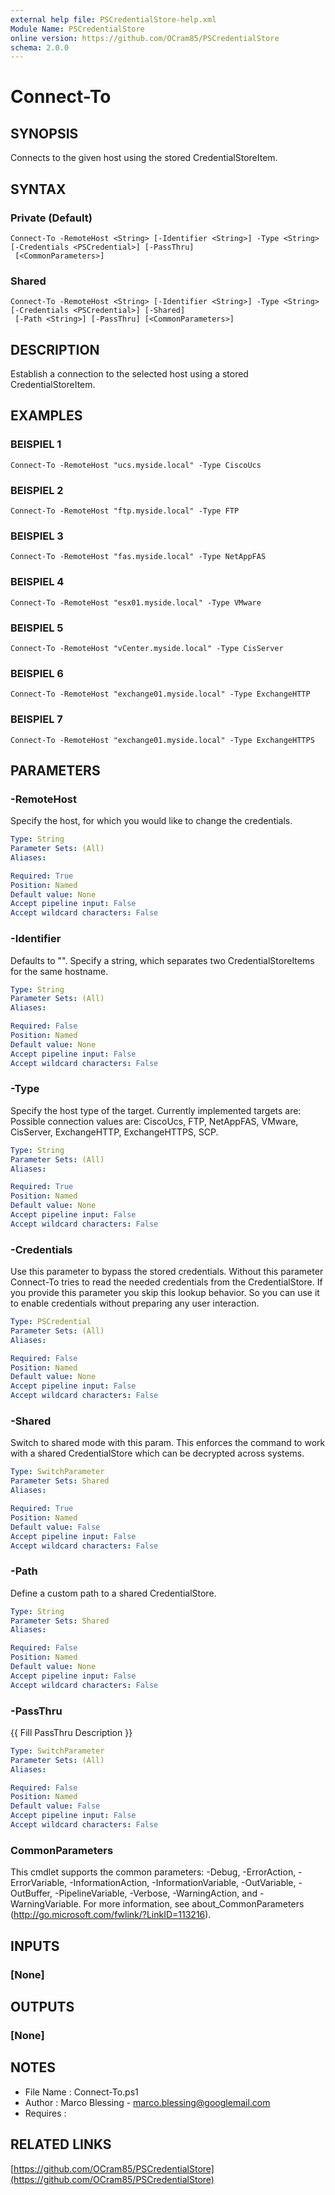 ```yaml
---
external help file: PSCredentialStore-help.xml
Module Name: PSCredentialStore
online version: https://github.com/OCram85/PSCredentialStore
schema: 2.0.0
---
```


# Connect-To

## SYNOPSIS
Connects to the given host using the stored CredentialStoreItem.

## SYNTAX

### Private (Default)
```
Connect-To -RemoteHost <String> [-Identifier <String>] -Type <String> [-Credentials <PSCredential>] [-PassThru]
 [<CommonParameters>]
```

### Shared
```
Connect-To -RemoteHost <String> [-Identifier <String>] -Type <String> [-Credentials <PSCredential>] [-Shared]
 [-Path <String>] [-PassThru] [<CommonParameters>]
```

## DESCRIPTION
Establish a connection to the selected host using a stored CredentialStoreItem.

## EXAMPLES

### BEISPIEL 1
```
Connect-To -RemoteHost "ucs.myside.local" -Type CiscoUcs
```

### BEISPIEL 2
```
Connect-To -RemoteHost "ftp.myside.local" -Type FTP
```

### BEISPIEL 3
```
Connect-To -RemoteHost "fas.myside.local" -Type NetAppFAS
```

### BEISPIEL 4
```
Connect-To -RemoteHost "esx01.myside.local" -Type VMware
```

### BEISPIEL 5
```
Connect-To -RemoteHost "vCenter.myside.local" -Type CisServer
```

### BEISPIEL 6
```
Connect-To -RemoteHost "exchange01.myside.local" -Type ExchangeHTTP
```

### BEISPIEL 7
```
Connect-To -RemoteHost "exchange01.myside.local" -Type ExchangeHTTPS
```

## PARAMETERS

### -RemoteHost
Specify the host, for which you would like to change the credentials.

```yaml
Type: String
Parameter Sets: (All)
Aliases:

Required: True
Position: Named
Default value: None
Accept pipeline input: False
Accept wildcard characters: False
```

### -Identifier
Defaults to "".
Specify a string, which separates two CredentialStoreItems for the
same hostname.

```yaml
Type: String
Parameter Sets: (All)
Aliases:

Required: False
Position: Named
Default value: None
Accept pipeline input: False
Accept wildcard characters: False
```

### -Type
Specify the host type of the target.
Currently implemented targets are: Possible connection values are:
CiscoUcs, FTP, NetAppFAS, VMware, CisServer, ExchangeHTTP, ExchangeHTTPS, SCP.

```yaml
Type: String
Parameter Sets: (All)
Aliases:

Required: True
Position: Named
Default value: None
Accept pipeline input: False
Accept wildcard characters: False
```

### -Credentials
Use this parameter to bypass the stored credentials.
Without this parameter Connect-To tries to read the
needed credentials from the CredentialStore.
If you provide this parameter you skip this lookup behavior.
So you can use it to enable credentials without preparing any user interaction.

```yaml
Type: PSCredential
Parameter Sets: (All)
Aliases:

Required: False
Position: Named
Default value: None
Accept pipeline input: False
Accept wildcard characters: False
```

### -Shared
Switch to shared mode with this param.
This enforces the command to work with a shared CredentialStore which
can be decrypted across systems.

```yaml
Type: SwitchParameter
Parameter Sets: Shared
Aliases:

Required: True
Position: Named
Default value: False
Accept pipeline input: False
Accept wildcard characters: False
```

### -Path
Define a custom path to a shared CredentialStore.

```yaml
Type: String
Parameter Sets: Shared
Aliases:

Required: False
Position: Named
Default value: None
Accept pipeline input: False
Accept wildcard characters: False
```

### -PassThru
{{ Fill PassThru Description }}

```yaml
Type: SwitchParameter
Parameter Sets: (All)
Aliases:

Required: False
Position: Named
Default value: False
Accept pipeline input: False
Accept wildcard characters: False
```

### CommonParameters
This cmdlet supports the common parameters: -Debug, -ErrorAction, -ErrorVariable, -InformationAction, -InformationVariable, -OutVariable, -OutBuffer, -PipelineVariable, -Verbose, -WarningAction, and -WarningVariable. For more information, see about_CommonParameters (http://go.microsoft.com/fwlink/?LinkID=113216).

## INPUTS

### [None]
## OUTPUTS

### [None]
## NOTES
- File Name   : Connect-To.ps1
- Author      : Marco Blessing - marco.blessing@googlemail.com
- Requires    :

## RELATED LINKS

[https://github.com/OCram85/PSCredentialStore](https://github.com/OCram85/PSCredentialStore)

